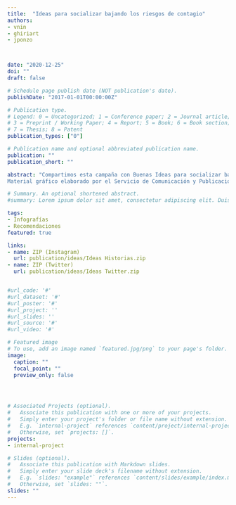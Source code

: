 ```yaml
---
title:  "Ideas para socializar bajando los riesgos de contagio"
authors:
- vnin
- ghiriart
- jponzo



date: "2020-12-25"
doi: ""
draft: false

# Schedule page publish date (NOT publication's date).
publishDate: "2017-01-01T00:00:00Z"

# Publication type.
# Legend: 0 = Uncategorized; 1 = Conference paper; 2 = Journal article;
# 3 = Preprint / Working Paper; 4 = Report; 5 = Book; 6 = Book section;
# 7 = Thesis; 8 = Patent
publication_types: ["0"]

# Publication name and optional abbreviated publication name.
publication: ""
publication_short: ""

abstract: "Compartimos esta campaña con Buenas Ideas para socializar bajando los riesgos del contagio, en formato adecuado para publicar y compartir en Twitter e Instagram.
Material gráfico elaborado por el Servicio de Comunicación y Publicaciones de la FADU-Udelar: Gustavo Hiriart, Cynthia Olguín, Carolina Ibarzabal y Belén Valverde. Contenidos: Diego León Pérez Calabrese, Verónica Nin, Jacqueline Ponzo. "

# Summary. An optional shortened abstract.
#summary: Lorem ipsum dolor sit amet, consectetur adipiscing elit. Duis posuere tellus ac convallis placerat. Proin tincidunt magna sed ex sollicitudin condimentum.

tags:
- Infografías
- Recomendaciones
featured: true

links:
- name: ZIP (Instagram)
  url: publication/ideas/Ideas Historias.zip
- name: ZIP (Twitter)
  url: publication/ideas/Ideas Twitter.zip


#url_code: '#'
#url_dataset: '#'
#url_poster: '#'
#url_project: ''
#url_slides: ''
#url_source: '#'
#url_video: '#'

# Featured image
# To use, add an image named `featured.jpg/png` to your page's folder. 
image:
  caption: ""
  focal_point: ""
  preview_only: false




# Associated Projects (optional).
#   Associate this publication with one or more of your projects.
#   Simply enter your project's folder or file name without extension.
#   E.g. `internal-project` references `content/project/internal-project/index.md`.
#   Otherwise, set `projects: []`.
projects:
- internal-project

# Slides (optional).
#   Associate this publication with Markdown slides.
#   Simply enter your slide deck's filename without extension.
#   E.g. `slides: "example"` references `content/slides/example/index.md`.
#   Otherwise, set `slides: ""`.
slides: ""
---
```

